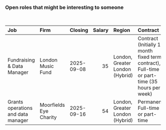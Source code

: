 
<!-- README.md is generated from README.Rmd. Please edit that file -->

### Open roles that might be interesting to someone

<br/>

<table>
<thead>
<tr>
<th style="text-align:left;">
Job
</th>
<th style="text-align:left;">
Firm
</th>
<th style="text-align:left;">
Closing
</th>
<th style="text-align:right;">
Salary
</th>
<th style="text-align:left;">
Region
</th>
<th style="text-align:left;">
Contract
</th>
</tr>
</thead>
<tbody>
<tr>
<td style="text-align:left;">
Fundraising & Data Manager
</td>
<td style="text-align:left;">
London Music Fund
</td>
<td style="text-align:left;">
2025-09-08
</td>
<td style="text-align:right;">
35
</td>
<td style="text-align:left;">
London, Greater London (Hybrid)
</td>
<td style="text-align:left;">
Contract (Initially 12 month fixed term contract), Full-time or
part-time (35 hours per week)
</td>
</tr>
<tr>
<td style="text-align:left;">
Grants operations and data manager
</td>
<td style="text-align:left;">
Moorfields Eye Charity
</td>
<td style="text-align:left;">
2025-09-16
</td>
<td style="text-align:right;">
54
</td>
<td style="text-align:left;">
London, Greater London (Hybrid)
</td>
<td style="text-align:left;">
Permanent, Full-time or part-time
</td>
</tr>
</tbody>
</table>
